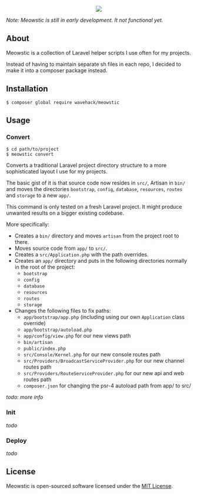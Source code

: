 <p align="center"><img src="http://cdn.bulbagarden.net/upload/thumb/a/a6/678Meowstic.png/250px-678Meowstic.png"></p>

*Note: Meowstic is still in early development. It not functional yet.*

## About

Meowstic is a collection of Laravel helper scripts I use often for my projects.

Instead of having to maintain separate sh files in each repo, I decided to make it into a composer package instead.

## Installation

`$ composer global require wavehack/meowstic`

## Usage

### Convert

```
$ cd path/to/project
$ meowstic convert
```

Converts a traditional Laravel project directory structure to a more sophisticated layout I use for my projects.

The basic gist of it is that source code now resides in `src/`, Artisan in `bin/` and moves the directories `bootstrap`, `config`, `database`, `resources`, `routes` and `storage` to a new `app/`.

This command is only tested on a fresh Laravel project. It might produce unwanted results on a bigger existing codebase.

More specifically:

- Creates a `bin/` directory and moves `artisan` from the project root to there.
- Moves source code from `app/` to `src/`.
- Creates a `src/Application.php` with the path overrides.
- Creates an `app/` directory and puts in the following directories normally in the root of the project:
  - `bootstrap`
  - `config`
  - `database`
  - `resources`
  - `routes`
  - `storage`
- Changes the following files to fix paths:
  - `app/bootstrap/app.php` (including using our own `Application` class override)
  - `app/bootstrap/autoload.php`
  - `app/config/view.php` for our new views path
  - `bin/artisan`
  - `public/index.php`
  - `src/Console/Kernel.php` for our new console routes path
  - `src/Providers/BroadcastServiceProvider.php` for our new channel routes path
  - `src/Providers/RouteServiceProvider.php` for our new api and web routes path
  - `composer.json` for changing the psr-4 autoload path from app/ to src/

*todo: more info*

### Init

*todo*

### Deploy

*todo*

## License

Meowstic is open-sourced software licensed under the [MIT License](https://opensource.org/licenses/MIT).
